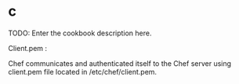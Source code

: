 # c

TODO: Enter the cookbook description here.


Client.pem :


Chef communicates and authenticated itself to the Chef server using client.pem file located in /etc/chef/client.pem.

